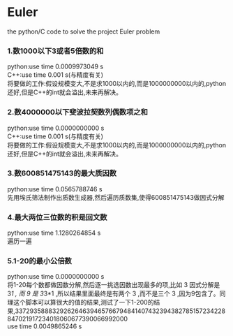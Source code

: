 # Euler
the python/C code to solve the project Euler problem

### 1.数1000以下3或者5倍数的和
python:use time 0.0009973049 s <br/>
C++:use time 0.001 s(与精度有关) <br/>
将要做的工作:假设规模变大,不是求1000以内的,而是1000000000以内的,python还好,但是C++的int就会溢出,未来再解决。<br/>

### 2.数4000000以下斐波拉契数列偶数项之和
python:use time 0.0000000000 s <br/>
C++:use time 0.001 s(与精度有关) <br/>
将要做的工作:假设规模变大,不是求1000以内的,而是1000000000以内的,python还好,但是C++的int就会溢出,未来再解决。<br/>

### 3.数600851475143的最大质因数
python:use time 0.0565788746 s <br/>
先用埃氏筛法制作出质数生成器,然后遍历质数集,使得600851475143做因式分解

### 4.最大两位三位数的积是回文数
python:use time 1.1280264854 s <br/>
遍历一遍

### 5.1-20的最小公倍数
python:use time 0.0000000000 s <br/>
将1-20每个数都做因数分解,然后逐一挑选因数出现最多的项,比如 3 因式分解是 3*1 , 而 9 是 3*3*1 ,所以结果里面最终是有两个 3 ,而不是三个 3 ,因为9包含了。同理这个脚本可以算很大的值的结果,测试了一下1-200的结果,337293588832926264639465766794841407432394382785157234228847021917234018060677390066992000<br/>
use time 0.0049865246 s